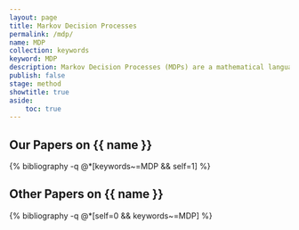 ```yaml
---
layout: page
title: Markov Decision Processes
permalink: /mdp/
name: MDP
collection: keywords
keyword: MDP
description: Markov Decision Processes (MDPs) are a mathematical language for definiing the problem of making decisions over time using only the current observations and knowledge.
publish: false
stage: method
showtitle: true
aside: 
    toc: true
---
```


## Our Papers on {{ name }}
{% bibliography -q @*[keywords~=MDP && self=1] %}

## Other Papers on {{ name }}
{% bibliography -q @*[self=0 && keywords~=MDP] %}


